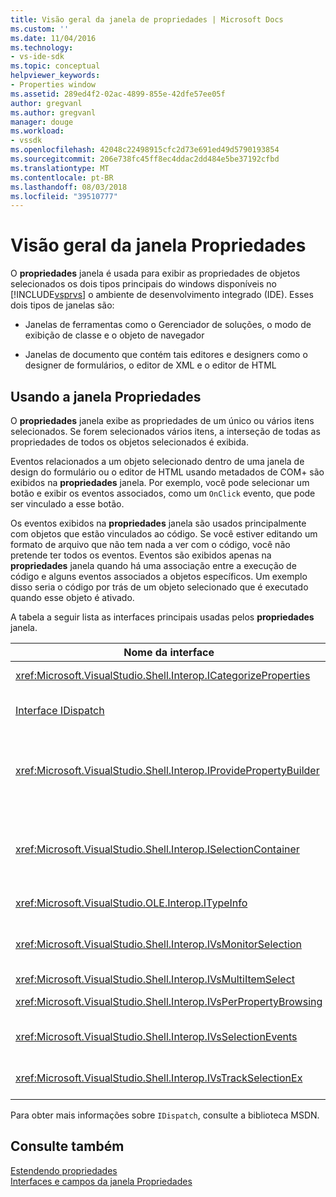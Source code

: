 ```yaml
---
title: Visão geral da janela de propriedades | Microsoft Docs
ms.custom: ''
ms.date: 11/04/2016
ms.technology:
- vs-ide-sdk
ms.topic: conceptual
helpviewer_keywords:
- Properties window
ms.assetid: 289ed4f2-02ac-4899-855e-42dfe57ee05f
author: gregvanl
ms.author: gregvanl
manager: douge
ms.workload:
- vssdk
ms.openlocfilehash: 42048c22498915cfc2d73e691ed49d5790193854
ms.sourcegitcommit: 206e738fc45ff8ec4ddac2dd484e5be37192cfbd
ms.translationtype: MT
ms.contentlocale: pt-BR
ms.lasthandoff: 08/03/2018
ms.locfileid: "39510777"
---
```

# <a name="properties-window-overview"></a>Visão geral da janela Propriedades
O **propriedades** janela é usada para exibir as propriedades de objetos selecionados os dois tipos principais do windows disponíveis no [!INCLUDE[vsprvs](../../code-quality/includes/vsprvs_md.md)] o ambiente de desenvolvimento integrado (IDE). Esses dois tipos de janelas são:  
  
-   Janelas de ferramentas como o Gerenciador de soluções, o modo de exibição de classe e o objeto de navegador  
  
-   Janelas de documento que contém tais editores e designers como o designer de formulários, o editor de XML e o editor de HTML  
  
## <a name="using-the-properties-window"></a>Usando a janela Propriedades  
 O **propriedades** janela exibe as propriedades de um único ou vários itens selecionados. Se forem selecionados vários itens, a interseção de todas as propriedades de todos os objetos selecionados é exibida.  
  
 Eventos relacionados a um objeto selecionado dentro de uma janela de design do formulário ou o editor de HTML usando metadados de COM+ são exibidos na **propriedades** janela. Por exemplo, você pode selecionar um botão e exibir os eventos associados, como um `OnClick` evento, que pode ser vinculado a esse botão.  
  
 Os eventos exibidos na **propriedades** janela são usados principalmente com objetos que estão vinculados ao código. Se você estiver editando um formato de arquivo que não tem nada a ver com o código, você não pretende ter todos os eventos. Eventos são exibidos apenas na **propriedades** janela quando há uma associação entre a execução de código e alguns eventos associados a objetos específicos. Um exemplo disso seria o código por trás de um objeto selecionado que é executado quando esse objeto é ativado.  
  
 A tabela a seguir lista as interfaces principais usadas pelos **propriedades** janela.  
  
|Nome da interface|Descrição|  
|--------------------|-----------------|  
|<xref:Microsoft.VisualStudio.Shell.Interop.ICategorizeProperties>|Fornece uma lista de categorias para o **propriedades** janela e mapeia cada propriedade para uma categoria.|  
|[Interface IDispatch](/previous-versions/windows/desktop/api/oaidl/nn-oaidl-idispatch)|Expõe métodos e propriedades para ferramentas e outros aplicativos que oferecem suporte à automação de programação de um objeto.|  
|<xref:Microsoft.VisualStudio.Shell.Interop.IProvidePropertyBuilder>|Fornece botões de reticências (...) chamados *construtores* que abrir janelas de caixa de diálogo modal implementadas pelo objeto em si. Usado quando um valor não é facilmente digitado pelo usuário em um campo de texto. Por exemplo, ele pode ser usado para abrir um seletor de cores que determina o valor RGB para você.|  
|<xref:Microsoft.VisualStudio.Shell.Interop.ISelectionContainer>|Fornece acesso a objetos usados para atualizar as informações exibidas na **propriedades** janela. <xref:Microsoft.VisualStudio.Shell.Interop.ISelectionContainer> é implementado por VSPackages para cada janela que contém objetos selecionáveis com propriedades relacionadas a ser exibido.|  
|<xref:Microsoft.VisualStudio.OLE.Interop.ITypeInfo>|Fornece informações sobre o tipo de um objeto como métodos de uma interface e campos de uma estrutura.|  
|<xref:Microsoft.VisualStudio.Shell.Interop.IVsMonitorSelection>|Permite que os VSPackages para receber notificações de eventos de seleção e recuperar informações sobre a hierarquia de projeto atual, item, valor do elemento e o contexto de interface do usuário do comando.|  
|<xref:Microsoft.VisualStudio.Shell.Interop.IVsMultiItemSelect>|Fornece o ambiente com acesso a várias seleções.|  
|<xref:Microsoft.VisualStudio.Shell.Interop.IVsPerPropertyBrowsing>|Usado para fornecer nomes localizados em algumas propriedades exibidas na **propriedades** janela.|  
|<xref:Microsoft.VisualStudio.Shell.Interop.IVsSelectionEvents>|Notifica os VSPackages registrados de alterações para a seleção atual, o valor do elemento ou o contexto de interface do usuário do comando.|  
|<xref:Microsoft.VisualStudio.Shell.Interop.IVsTrackSelectionEx>|Notifica o ambiente de uma alteração na seleção atual e fornece acesso às informações de hierarquia e de item relacionado à nova seleção.|  
  
 Para obter mais informações sobre `IDispatch`, consulte a biblioteca MSDN.  
  
## <a name="see-also"></a>Consulte também  
 [Estendendo propriedades](../../extensibility/internals/extending-properties.md)   
 [Interfaces e campos da janela Propriedades](../../extensibility/internals/properties-window-fields-and-interfaces.md)